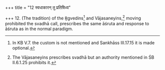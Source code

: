 +++
title = "12 स्वधाकारन् तु प्रतिषिध्य"

+++
12. (The tradition) of the R̥gvedins[^1] and Vājasaneyins,[^2] moving prohibited the svadhā call, prescribes the same āśruta and response to āśruta as in the normal paradigm.  


[^1]: In KB V.7. the custom is not mentioned and Sankhāss III.17.15 it is made optional.  

[^2]: The Vājasaneyins prescribes svadhā but an authority mentioned in
ŚB II.6.1.25 prohibits it.
